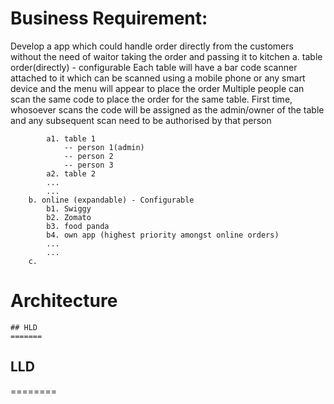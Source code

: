 # Business Requirement:
Develop a app which could handle order directly from the customers without the need of waitor taking the order and passing it to kitchen
		a. table order(directly) - configurable
            Each table will have a bar code scanner attached to it which can be scanned using a mobile phone or any smart device and the menu will appear to place the order 
            Multiple people can scan the same code to place the order for the same table.
            First time, whosoever scans the code will be assigned as the admin/owner of the table and any subsequent scan need to be authorised by that person

            a1. table 1
                -- person 1(admin)
                -- person 2
                -- person 3
            a2. table 2 
            ...
            ...
		b. online (expandable) - Configurable
			b1. Swiggy
			b2. Zomato
			b3. food panda
			b4. own app (highest priority amongst online orders)
            ...
            ...
		c. 	




# Architecture
    ## HLD
    =======
    
   ## LLD
   ========
